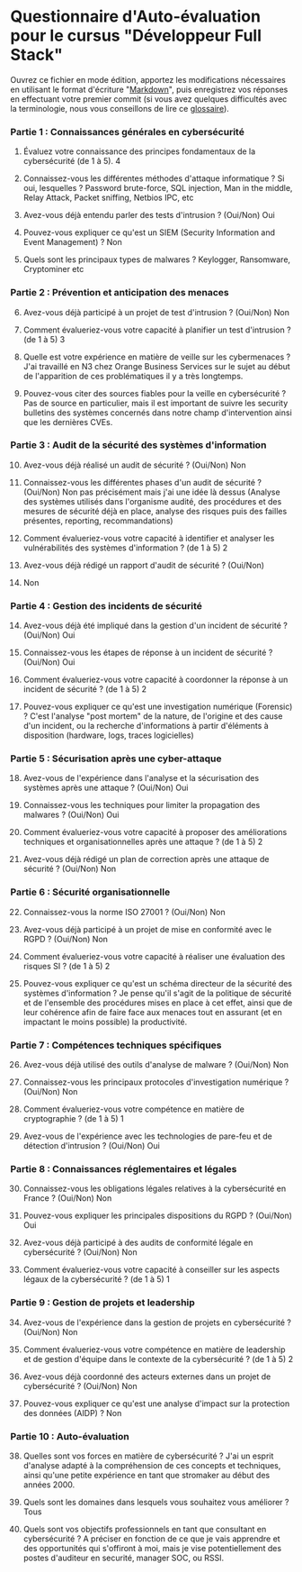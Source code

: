 
# Questionnaire d'Auto-évaluation pour le cursus "Développeur Full Stack"

Ouvrez ce fichier en mode édition, apportez les modifications nécessaires en utilisant le format d'écriture "[Markdown](https://docs.github.com/fr/get-started/writing-on-github/getting-started-with-writing-and-formatting-on-github/basic-writing-and-formatting-syntax)", 
puis enregistrez vos réponses en effectuant votre premier commit (si vous avez quelques difficultés avec la terminologie, nous vous conseillons de lire ce [glossaire](https://docs.github.com/fr/get-started/learning-about-github/github-glossary)).

### Partie 1 : Connaissances générales en cybersécurité

1. Évaluez votre connaissance des principes fondamentaux de la cybersécurité (de 1 à 5).
   4
   
3. Connaissez-vous les différentes méthodes d'attaque informatique ? Si oui, lesquelles ?
   Password brute-force, SQL injection, Man in the middle, Relay Attack, Packet sniffing, Netbios IPC, etc
   
4. Avez-vous déjà entendu parler des tests d'intrusion ? (Oui/Non)
   Oui
   
6. Pouvez-vous expliquer ce qu'est un SIEM (Security Information and Event Management) ?
   Non
   
8. Quels sont les principaux types de malwares ?
   Keylogger, Ransomware, Cryptominer etc

### Partie 2 : Prévention et anticipation des menaces

6. Avez-vous déjà participé à un projet de test d'intrusion ? (Oui/Non)
   Non
   
8. Comment évalueriez-vous votre capacité à planifier un test d'intrusion ? (de 1 à 5)
   3
   
10. Quelle est votre expérience en matière de veille sur les cybermenaces ?
    J'ai travaillé en N3 chez Orange Business Services sur le sujet au début de l'apparition de ces problématiques il y a très longtemps.
    
12. Pouvez-vous citer des sources fiables pour la veille en cybersécurité ?
    Pas de source en particulier, mais il est important de suivre les security bulletins des systèmes concernés dans notre champ d'intervention ainsi que les dernières CVEs.

### Partie 3 : Audit de la sécurité des systèmes d'information

10. Avez-vous déjà réalisé un audit de sécurité ? (Oui/Non)
    Non
    
12. Connaissez-vous les différentes phases d'un audit de sécurité ? (Oui/Non)
    Non pas précisément mais j'ai une idée là dessus (Analyse des systèmes utilisés dans l'organisme audité, des procédures et des mesures de sécurité déjà en place, analyse des risques puis des failles présentes, reporting, recommandations)
    
14. Comment évalueriez-vous votre capacité à identifier et analyser les vulnérabilités des systèmes d'information ? (de 1 à 5)
    2
    
16. Avez-vous déjà rédigé un rapport d'audit de sécurité ? (Oui/Non)
17. Non

### Partie 4 : Gestion des incidents de sécurité

14. Avez-vous déjà été impliqué dans la gestion d'un incident de sécurité ? (Oui/Non)
    Oui
    
16. Connaissez-vous les étapes de réponse à un incident de sécurité ? (Oui/Non)
    Oui
    
18. Comment évalueriez-vous votre capacité à coordonner la réponse à un incident de sécurité ? (de 1 à 5)
    2
    
20. Pouvez-vous expliquer ce qu'est une investigation numérique (Forensic) ?
    C'est l'analyse "post mortem" de la nature, de l'origine et des cause d'un incident, ou la recherche d'informations à partir d'éléments à disposition (hardware, logs, traces logicielles)

### Partie 5 : Sécurisation après une cyber-attaque

18. Avez-vous de l'expérience dans l'analyse et la sécurisation des systèmes après une attaque ? (Oui/Non)
    Oui
    
20. Connaissez-vous les techniques pour limiter la propagation des malwares ? (Oui/Non)
    Oui
    
22. Comment évalueriez-vous votre capacité à proposer des améliorations techniques et organisationnelles après une attaque ? (de 1 à 5)
    2
    
24. Avez-vous déjà rédigé un plan de correction après une attaque de sécurité ? (Oui/Non)
    Non

### Partie 6 : Sécurité organisationnelle

22. Connaissez-vous la norme ISO 27001 ? (Oui/Non)
    Non
    
24. Avez-vous déjà participé à un projet de mise en conformité avec le RGPD ? (Oui/Non)
    Non
    
26. Comment évalueriez-vous votre capacité à réaliser une évaluation des risques SI ? (de 1 à 5)
    2
28. Pouvez-vous expliquer ce qu'est un schéma directeur de la sécurité des systèmes d'information ?
    Je pense qu'il s'agit de la politique de sécurité et de l'ensemble des procédures mises en place à cet effet, ainsi que de leur cohérence afin de faire face aux menaces tout en assurant (et en impactant le moins possible) la productivité.

### Partie 7 : Compétences techniques spécifiques

26. Avez-vous déjà utilisé des outils d'analyse de malware ? (Oui/Non)
    Non
    
28. Connaissez-vous les principaux protocoles d'investigation numérique ? (Oui/Non)
    Non
    
30. Comment évalueriez-vous votre compétence en matière de cryptographie ? (de 1 à 5)
    1
    
32. Avez-vous de l'expérience avec les technologies de pare-feu et de détection d'intrusion ? (Oui/Non)
    Oui

### Partie 8 : Connaissances réglementaires et légales

30. Connaissez-vous les obligations légales relatives à la cybersécurité en France ? (Oui/Non)
    Non
    
32. Pouvez-vous expliquer les principales dispositions du RGPD ? (Oui/Non)
    Oui
    
34. Avez-vous déjà participé à des audits de conformité légale en cybersécurité ? (Oui/Non)
    Non
    
36. Comment évalueriez-vous votre capacité à conseiller sur les aspects légaux de la cybersécurité ? (de 1 à 5)
    1

### Partie 9 : Gestion de projets et leadership

34. Avez-vous de l'expérience dans la gestion de projets en cybersécurité ? (Oui/Non)
    Non
    
36. Comment évalueriez-vous votre compétence en matière de leadership et de gestion d'équipe dans le contexte de la cybersécurité ? (de 1 à 5)
    2
    
38. Avez-vous déjà coordonné des acteurs externes dans un projet de cybersécurité ? (Oui/Non)
    Non
    
40. Pouvez-vous expliquer ce qu'est une analyse d'impact sur la protection des données (AIDP) ?
    Non

### Partie 10 : Auto-évaluation

38. Quelles sont vos forces en matière de cybersécurité ?
    J'ai un esprit d'analyse adapté à la compréhension de ces concepts et techniques, ainsi qu'une petite expérience en tant que stromaker au début des années 2000.
    
40. Quels sont les domaines dans lesquels vous souhaitez vous améliorer ?
    Tous
    
42. Quels sont vos objectifs professionnels en tant que consultant en cybersécurité ?
    A préciser en fonction de ce que je vais apprendre et des opportunités qui s'offiront à moi, mais je vise potentiellement des postes d'auditeur en securité, manager SOC, ou RSSI.

